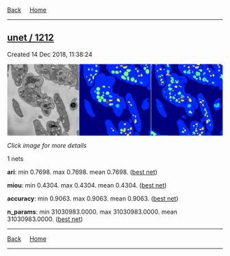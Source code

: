 
[Back](..)&nbsp;&nbsp;&nbsp;&nbsp;&nbsp;[Home](https://leapmanlab.github.io/snapshots)

---

<div class="summary"><a href="1212"><h2>unet / 1212</h2></a><p>Created 14 Dec 2018, 11:38:24
</p><a href="1212"><img src="1212/0/media/summary.png" align="center"></a><p><i>Click image for more details</i>
</p></div>

1 nets

**ari**: min 0.7698. max 0.7698. mean 0.7698.  ([best net](1212/0))

**miou**: min 0.4304. max 0.4304. mean 0.4304.  ([best net](1212/0))

**accuracy**: min 0.9063. max 0.9063. mean 0.9063.  ([best net](1212/0))

**n_params**: min 31030983.0000. max 31030983.0000. mean 31030983.0000.  ([best net](1212/0))

---

[Back](..)&nbsp;&nbsp;&nbsp;&nbsp;&nbsp;[Home](https://leapmanlab.github.io/snapshots)

---